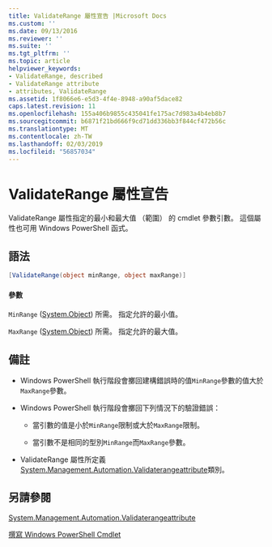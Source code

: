 ```yaml
---
title: ValidateRange 屬性宣告 |Microsoft Docs
ms.custom: ''
ms.date: 09/13/2016
ms.reviewer: ''
ms.suite: ''
ms.tgt_pltfrm: ''
ms.topic: article
helpviewer_keywords:
- ValidateRange, described
- ValidateRange attribute
- attributes, ValidateRange
ms.assetid: 1f8066e6-e5d3-4f4e-8948-a90af5dace82
caps.latest.revision: 11
ms.openlocfilehash: 155a406b9855c435041fe175ac7d983a4b4eb8b7
ms.sourcegitcommit: b6871f21bd666f9cd71dd336bb3f844cf472b56c
ms.translationtype: MT
ms.contentlocale: zh-TW
ms.lasthandoff: 02/03/2019
ms.locfileid: "56857034"
---
```

# <a name="validaterange-attribute-declaration"></a>ValidateRange 屬性宣告

ValidateRange 屬性指定的最小和最大值 （範圍） 的 cmdlet 參數引數。 這個屬性也可用 Windows PowerShell 函式。

## <a name="syntax"></a>語法

```csharp
[ValidateRange(object minRange, object maxRange)]
```

#### <a name="parameters"></a>參數

`MinRange` ([System.Object](/dotnet/api/system.object)) 所需。 指定允許的最小值。

`MaxRange` ([System.Object](/dotnet/api/system.object)) 所需。 指定允許的最大值。

## <a name="remarks"></a>備註

- Windows PowerShell 執行階段會擲回建構錯誤時的值`MinRange`參數的值大於`MaxRange`參數。

- Windows PowerShell 執行階段會擲回下列情況下的驗證錯誤：

    - 當引數的值是小於`MinRange`限制或大於`MaxRange`限制。

    - 當引數不是相同的型別`MinRange`而`MaxRange`參數。

- ValidateRange 屬性所定義[System.Management.Automation.Validaterangeattribute](/dotnet/api/System.Management.Automation.ValidateRangeAttribute)類別。

## <a name="see-also"></a>另請參閱

[System.Management.Automation.Validaterangeattribute](/dotnet/api/System.Management.Automation.ValidateRangeAttribute)

[撰寫 Windows PowerShell Cmdlet](./writing-a-windows-powershell-cmdlet.md)
